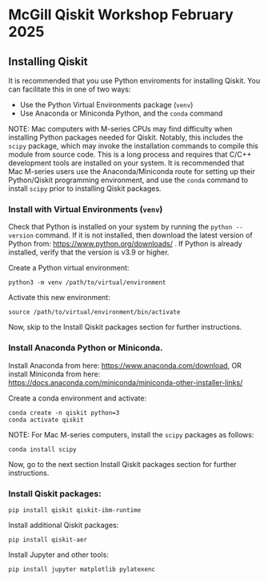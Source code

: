 # McGill Qiskit Workshop February 2025

## Installing Qiskit

It is recommended that you use Python enviroments for installing Qiskit. You can facilitate this in one of two ways:

- Use the Python Virtual Environments package (```venv```)
- Use Anaconda or Miniconda Python, and the ```conda``` command

NOTE: Mac computers with M-series CPUs may find difficulty when installing Python packages needed for Qiskit. Notably, this includes the ```scipy``` package, which may invoke the installation commands to compile this module from source code. This is a long process and requires that C/C++ development tools are installed on your system. It is recommended that Mac M-series users use the Anaconda/Miniconda route for setting up their Python/Qiskit programming environment, and use the ```conda``` command to install ```scipy``` prior to installing Qiskit packages.

### Install with Virtual Environments (```venv```)

Check that Python is installed on your system by running the ```python --version``` command. If it is not installed, then download the latest version of Python from: https://www.python.org/downloads/ . If Python is already installed, verify that the version is v3.9 or higher.

Create a Python virtual environment:
```
python3 -m venv /path/to/virtual/environment
```

Activate this new environment:
```
source /path/to/virtual/environment/bin/activate
```

Now, skip to the Install Qiskit packages section for further instructions.

### Install Anaconda Python or Miniconda.

Install Anaconda from here: https://www.anaconda.com/download, OR
install Miniconda from here: https://docs.anaconda.com/miniconda/miniconda-other-installer-links/

Create a conda environment and activate:
```
conda create -n qiskit python=3
conda activate qiskit
```

NOTE: For Mac M-series computers, install the ```scipy``` packages as follows:
```
conda install scipy
```

Now, go to the next section Install Qiskit packages section for further instructions.

### Install Qiskit packages:
```
pip install qiskit qiskit-ibm-runtime
```

Install additional Qiskit packages:
```
pip install qiskit-aer 
```

Install Jupyter and other tools:
```
pip install jupyter matplotlib pylatexenc
```

